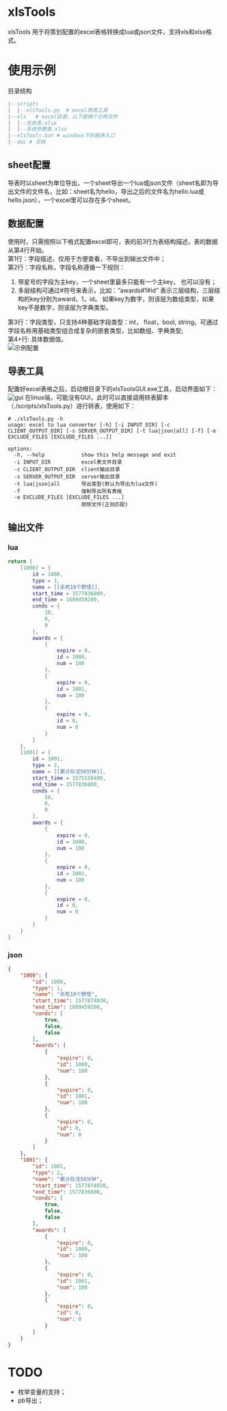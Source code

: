 # xlsTools
xlsTools 用于将策划配置的excel表格转换成lua或json文件，支持xls和xlsx格式。
# 使用示例
目录结构
```lua
|--scripts
|  |--xlsTools.py  # excel转表工具
|--xls   # excel目录，以下是两个示例文件
|  |--任务表.xlsx  
|  |--系统参数表.xlsx
|--xlsTools.bat # windows下的程序入口
|--doc # 文档
```
## sheet配置
导表时以sheet为单位导出，一个sheet导出一个lua或json文件（sheet名即为导出文件的文件名，比如：sheet名为hello，导出之后的文件名为hello.lua或hello.json），一个excel里可以存在多个sheet。
## 数据配置
使用时，只需按照以下格式配置excel即可，表的前3行为表结构描述，表的数据从第4行开始。  
第1行：字段描述，仅用于方便查看，不导出到输出文件中；  
第2行：字段名称，字段名称遵循一下规则：  
1. 带星号的字段为主key，一个sheet里最多只能有一个主key， 也可以没有；
2. 多层结构可通过#符号来表示，比如：“awards#1#id” 表示三层结构，三层结构的key分别为award，1，id。 如果key为数字，则该层为数组类型，如果key不是数字，则该层为字典类型。  

第3行：字段类型，只支持4种基础字段类型：int， float，bool,  string。可通过字段名称用基础类型组合成复杂的嵌套类型，比如数组、字典类型;  
第4+行: 具体数据值。  
![示例配置](/doc/images/任务表.png)  

## 导表工具
配置好excel表格之后，启动根目录下的xlsToolsGUI.exe工具，启动界面如下：
![gui](/doc/images/gui.png)
在linux端，可能没有GUI，此时可以直接调用转表脚本（./scripts/xlsTools.py）进行转表，使用如下：

```shell
# ./xlsTools.py -h
usage: excel to lua converter [-h] [-i INPUT_DIR] [-c CLIENT_OUTPUT_DIR] [-s SERVER_OUTPUT_DIR] [-t lua|json|all] [-f] [-e EXCLUDE_FILES [EXCLUDE_FILES ...]]

options:
  -h, --help            show this help message and exit
  -i INPUT_DIR          excel表文件目录
  -c CLIENT_OUTPUT_DIR  client输出目录
  -s SERVER_OUTPUT_DIR  server输出目录
  -t lua|json|all       导出类型(默认为导出为lua文件)
  -f                    强制导出所有表格
  -e EXCLUDE_FILES [EXCLUDE_FILES ...]
                        排除文件(正则匹配)
```
## 输出文件
### lua
```lua
return {
    [1000] = {
        id = 1000, 
        type = 1, 
        name = [[杀死10个野怪]], 
        start_time = 1577836800, 
        end_time = 1609459200, 
        conds = {
            10, 
            0, 
            0
        }, 
        awards = {
            {
                expire = 0, 
                id = 1000, 
                num = 100
            }, 
            {
                expire = 0, 
                id = 1001, 
                num = 100
            }, 
            {
                expire = 0, 
                id = 0, 
                num = 0
            }
        }
    }, 
    [1001] = {
        id = 1001, 
        type = 2, 
        name = [[累计存活50分钟]], 
        start_time = 1575158400, 
        end_time = 1577836800, 
        conds = {
            50, 
            0, 
            0
        }, 
        awards = {
            {
                expire = 0, 
                id = 1000, 
                num = 100
            }, 
            {
                expire = 0, 
                id = 1001, 
                num = 100
            }, 
            {
                expire = 0, 
                id = 0, 
                num = 0
            }
        }
    }
}
```
### json
```json
{
    "1000": {
        "id": 1000,
        "type": 1,
        "name": "杀死10个野怪",
        "start_time": 1577874030,
        "end_time": 1609459200,
        "conds": [
            true,
            false,
            false
        ],
        "awards": [
            {
                "expire": 0,
                "id": 1000,
                "num": 100
            },
            {
                "expire": 0,
                "id": 1001,
                "num": 100
            },
            {
                "expire": 0,
                "id": 0,
                "num": 0
            }
        ]
    },
    "1001": {
        "id": 1001,
        "type": 2,
        "name": "累计存活50分钟",
        "start_time": 1577874030,
        "end_time": 1577836800,
        "conds": [
            true,
            false,
            false
        ],
        "awards": [
            {
                "expire": 0,
                "id": 1000,
                "num": 100
            },
            {
                "expire": 0,
                "id": 1001,
                "num": 100
            },
            {
                "expire": 0,
                "id": 0,
                "num": 0
            }
        ]
    }
}
```

# TODO
* 枚举变量的支持；
* pb导出；